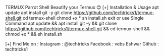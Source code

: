 

TERMUX Parrot Shell
Beautify your Termux 😍
[+] Installation & Usage
apt update
apt install git -y
git clone https://github.com/techtricks1/termux-shell.git
cd termux-shell
chmod +x *
sh install.sh
exit
or use Single Command
apt update && apt install git -y && git clone https://github.com/techtricks1/termux-shell.git && cd termux-shell && chmod +x * && sh install.sh

[+] Find Me on :
Instagram : @techtricks
Facebook : vebs Eshwar
Github : techtricks1
